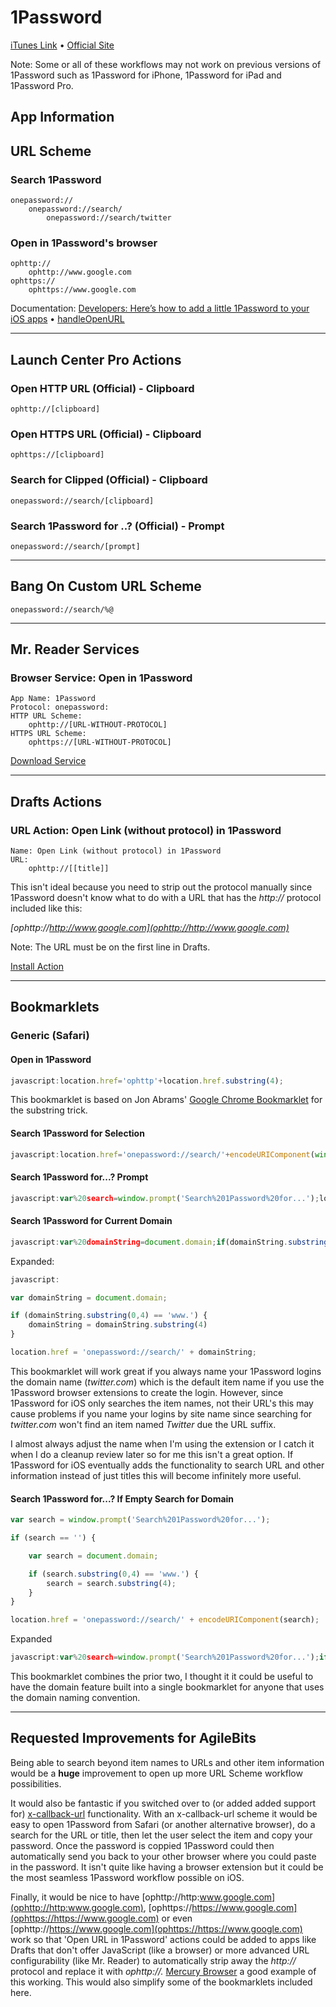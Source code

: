 # 1Password

[iTunes Link](https://itunes.apple.com/us/app/1password/id568903335?mt=8) • [Official Site](https://agilebits.com/onepassword)

Note: Some or all of these workflows may not work on previous versions of 1Password such as 1Password for iPhone, 1Password for iPad and 1Password Pro.

## App Information

## URL Scheme

### Search 1Password

    onepassword://
        onepassword://search/
            onepassword://search/twitter

### Open in 1Password's browser

    ophttp://
        ophttp://www.google.com
    ophttps://
        ophttps://www.google.com

Documentation: [Developers: Here’s how to add a little 1Password to your iOS apps](http://blog.agilebits.com/2013/01/24/developers-heres-how-to-add-a-little-1password-to-your-ios-apps/) • [handleOpenURL](http://handleopenurl.com/scheme/1password)

---

## Launch Center Pro Actions

### Open HTTP URL (Official) - Clipboard

    ophttp://[clipboard]

### Open HTTPS URL (Official) - Clipboard

    ophttps://[clipboard]

### Search for Clipped (Official) - Clipboard

    onepassword://search/[clipboard]

### Search 1Password for ..? (Official) - Prompt

    onepassword://search/[prompt]

---

## Bang On Custom URL Scheme

    onepassword://search/%@

---

## Mr. Reader Services

### Browser Service: Open in 1Password

    App Name: 1Password
    Protocol: onepassword:
    HTTP URL Scheme:
        ophttp://[URL-WITHOUT-PROTOCOL]
    HTTPS URL Scheme:
        ophttps://[URL-WITHOUT-PROTOCOL]

[Download Service](https://github.com/christopherdwhite/iosWorkflows/raw/master/mrreader-services/1password.mrreaderappconf)

---

## Drafts Actions

### URL Action: Open Link (without protocol) in 1Password

    Name: Open Link (without protocol) in 1Password
    URL:
        ophttp://[[title]]

This isn't ideal because you need to strip out the protocol manually since 1Password doesn't know what to do with a URL that has the *http://* protocol included like this:

*[ophttp://http://www.google.com](ophttp://http://www.google.com)*

Note: The URL must be on the first line in Drafts.

[Install Action](drafts://x-callback-url/import_action?type=URL&name=Open%20Link%20%28without%20protocol%29%20in%201Password&url=ophttp%3A%2F%2F%5B%5Btitle%5D%5D)

---

## Bookmarklets

### Generic (Safari)

#### Open in 1Password

```javascript
javascript:location.href='ophttp'+location.href.substring(4);
```

This bookmarklet is based on Jon Abrams' [Google Chrome Bookmarklet](http://blog.jonabrams.com/post/26099585134/open-in-chrome) for the substring trick.

#### Search 1Password for Selection

```javascript
javascript:location.href='onepassword://search/'+encodeURIComponent(window.getSelection());
```

#### Search 1Password for...? Prompt

```javascript
javascript:var%20search=window.prompt('Search%201Password%20for...');location.href='onepassword://search/'+encodeURIComponent(search);
```

#### Search 1Password for Current Domain

```javascript
javascript:var%20domainString=document.domain;if(domainString.substring(0,4)=='www.'){domainString=domainString.substring(4)}location.href='onepassword://search/'+domainString;
```

Expanded:

```javascript
javascript:

var domainString = document.domain;

if (domainString.substring(0,4) == 'www.') {
    domainString = domainString.substring(4)
}

location.href = 'onepassword://search/' + domainString;
```

This bookmarklet will work great if you always name your 1Password logins the domain name (*twitter.com*) which is the default item name if you use the 1Password browser extensions to create the login. However, since 1Password for iOS only searches the item names, not their URL's this may cause problems if you name your logins by site name since searching for *twitter.com* won't find an item named *Twitter* due the URL suffix. 

I almost always adjust the name when I'm using the extension or I catch it when I do a cleanup review later so for me this isn't a great option. If 1Password for iOS eventually adds the functionality to search URL and other information instead of just titles this will become infinitely more useful.

#### Search 1Password for...? If Empty Search for Domain

```javascript
var search = window.prompt('Search%201Password%20for...');

if (search == '') {

    var search = document.domain;

    if (search.substring(0,4) == 'www.') {
        search = search.substring(4);
    }
} 

location.href = 'onepassword://search/' + encodeURIComponent(search);
```

Expanded

```javascript
javascript:var%20search=window.prompt('Search%201Password%20for...');if(search==''){var%20search=document.domain;if(search.substring(0,4)=='www.'){search=search.substring(4);}}location.href='onepassword://search/'+encodeURIComponent(search);
```

This bookmarklet combines the prior two, I thought it it could be useful to have the domain feature built into a single bookmarklet for anyone that uses the domain naming convention.

---

## Requested Improvements for AgileBits

Being able to search beyond item names to URLs and other item information would be a **huge** improvement to open up more URL Scheme workflow possibilities.

It would also be fantastic if you switched over to (or added added support for) [x-callback-url](http://x-callback-url.com/) functionality. With an x-callback-url scheme it would be easy to open 1Password from Safari (or another alternative browser), do a search for the URL or title, then let the user select the item and copy your password. Once the password is coppied 1Password could then automatically send you back to your other browser where you could paste in the password. It isn't quite like having a browser extension but it could be the most seamless 1Password workflow possible on iOS.

Finally, it would be nice to have [ophttp://http:www.google.com](ophttp://http:www.google.com), [ophttps://https://www.google.com](ophttps://https://www.google.com) or even [ophttp://https://www.google.com](ophttps://https://www.google.com) work so that 'Open URL in 1Password' actions could be added to apps like Drafts that don't offer JavaScript (like a browser) or more advanced URL configurability (like Mr. Reader) to automatically strip away the *http://* protocol and replace it with *ophttp://.* [Mercury Browser](http://mercury-browser.com/) a good example of this working. This would also simplify some of the bookmarklets included here.